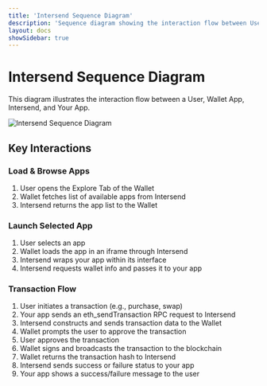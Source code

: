 ```yaml
---
title: 'Intersend Sequence Diagram'
description: 'Sequence diagram showing the interaction flow between User, Wallet App, Intersend, and Your App'
layout: docs
showSidebar: true
---
```


# Intersend Sequence Diagram

This diagram illustrates the interaction flow between a User, Wallet App, Intersend, and Your App.

![Intersend Sequence Diagram](/apps/sequence-diagram.svg)

## Key Interactions

### Load & Browse Apps
1. User opens the Explore Tab of the Wallet
2. Wallet fetches list of available apps from Intersend
3. Intersend returns the app list to the Wallet

### Launch Selected App
1. User selects an app
2. Wallet loads the app in an iframe through Intersend
3. Intersend wraps your app within its interface
4. Intersend requests wallet info and passes it to your app

### Transaction Flow
1. User initiates a transaction (e.g., purchase, swap)
2. Your app sends an eth_sendTransaction RPC request to Intersend
3. Intersend constructs and sends transaction data to the Wallet
4. Wallet prompts the user to approve the transaction
5. User approves the transaction
6. Wallet signs and broadcasts the transaction to the blockchain
7. Wallet returns the transaction hash to Intersend
8. Intersend sends success or failure status to your app
9. Your app shows a success/failure message to the user
